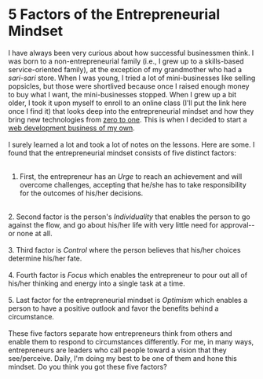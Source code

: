 # 5 Factors of the Entrepreneurial Mindset

I have always been very curious about how successful businessmen think. I was born to a non-entrepreneurial family (i.e., I grew up to a skills-based service-oriented family), at the exception of my grandmother who had a <i>sari-sari </i>store. When I was young, I tried a lot of mini-businesses like selling popsicles, but those were shortlived because once I raised enough money to buy what I want, the mini-businesses stopped. When I grew up a bit older, I took it upon myself to enroll to an online class (I'll put the link here once I find it)&nbsp;that looks deep into the entrepreneurial mindset and how they bring new technologies from <a href="http://blog.ayoayco.com/2017/03/zero-to-one-getting-ahead-other.html" target="_blank">zero to one</a>. This is when I decided to start a <a href="http://absorbingdesign.com/" target="_blank">web development business of my own</a>.<br />
<br />
I surely learned a lot and took a lot of notes on the lessons. Here are some. I found that the entrepreneurial mindset consists of five distinct factors:<br />
<br />
1. First, the entrepreneur has an <i>Urge </i>to reach an achievement and will overcome challenges, accepting that he/she has to take responsibility for the outcomes of his/her decisions.<br />
<br />
2. Second factor is the person's <i>Individuality</i>&nbsp;that enables the person to go against the flow, and go about his/her life with very little need for approval--or none at all.<br />
<br />
3. Third factor is <i>Control</i>&nbsp;where the person believes that his/her choices determine his/her fate.<br />
<br />
4. Fourth factor is <i>Focus</i>&nbsp;which enables the entrepreneur to pour out all of his/her thinking and energy into a single task at a time.<br />
<br />
5. Last factor for the entrepreneurial mindset is <i>Optimism</i> which enables a person to have a positive outlook and favor the benefits behind a circumstance.<br />
<br />
These five factors separate how entrepreneurs think from others and enable them to respond to circumstances differently. For me, in many ways, entrepreneurs are leaders who call people toward a vision that they see/perceive. Daily, I'm doing my best to be one of them and hone this mindset. Do you think you got these five factors?
